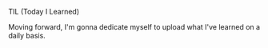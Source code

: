 TIL (Today I Learned)

Moving forward, I'm gonna dedicate myself to upload what I've learned  on a daily basis. 

